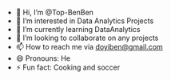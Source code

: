 - 👋 Hi, I’m @Top-BenBen
- 👀 I’m interested in Data Analytics Projects
- 🌱 I’m currently learning DataAnalytics
- 💞️ I’m looking to collaborate on any projects
- 📫 How to reach me via doyiben@gmail.com
- 😄 Pronouns: He
- ⚡ Fun fact: Cooking and soccer

<!---
Top-BenBen/Top-BenBen is a ✨ special ✨ repository because its `README.md` (this file) appears on your GitHub profile.
You can click the Preview link to take a look at your changes.
--->
